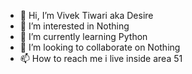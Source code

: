 - 👋 Hi, I’m Vivek Tiwari aka Desire 
- 👀 I’m interested in Nothing 
- 🌱 I’m currently learning Python 
- 💞️ I’m looking to collaborate on Nothing 
- 📫 How to reach me i live inside area 51

<!---
Sudo-Desier/Sudo-Desier is a ✨ special ✨ repository because its `README.md` (this file) appears on your GitHub profile.
You can click the Preview link to take a look at your changes.
--->
